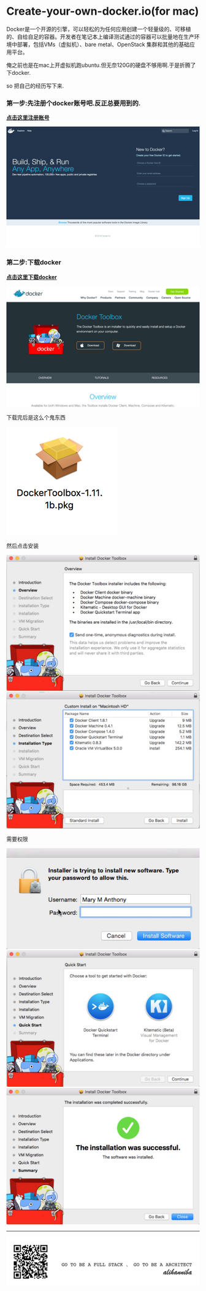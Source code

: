 # Create-your-own-docker.io(for mac)

Docker是一个开源的引擎，可以轻松的为任何应用创建一个轻量级的、可移植的、自给自足的容器。开发者在笔记本上编译测试通过的容器可以批量地在生产环境中部署，包括VMs（虚拟机）、bare metal、OpenStack 集群和其他的基础应用平台。 

俺之前也是在mac上开虚拟机跑ubuntu.但无奈120G的硬盘不够用啊.于是折腾了下docker.

so 把自己的经历写下来.

### 第一步:先注册个docker账号吧.反正总要用到的.
**[点击这里注册账号](https://hub.docker.com/)**

![](./register.png)

### 第二步:下载docker
**[点击这里下载docker](https://www.docker.com/products/docker-toolbox)**

![](./toolbox.png)

下载完后是这么个鬼东西

![](./dockerToolbox.png)

然后点击安装

![](./install1.jpeg)
![](./install2.jpeg)

需要权限

![](./install3.jpeg)
![](./install4.jpeg)
![](./install5.jpeg)



---
![](./alihanniba.png)
